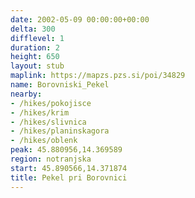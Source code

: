 ```yaml
---
date: 2002-05-09 00:00:00+00:00
delta: 300
difflevel: 1
duration: 2
height: 650
layout: stub
maplink: https://mapzs.pzs.si/poi/34829
name: Borovniski_Pekel
nearby:
- /hikes/pokojisce
- /hikes/krim
- /hikes/slivnica
- /hikes/planinskagora
- /hikes/oblenk
peak: 45.880956,14.369589
region: notranjska
start: 45.890566,14.371874
title: Pekel pri Borovnici
---
```


